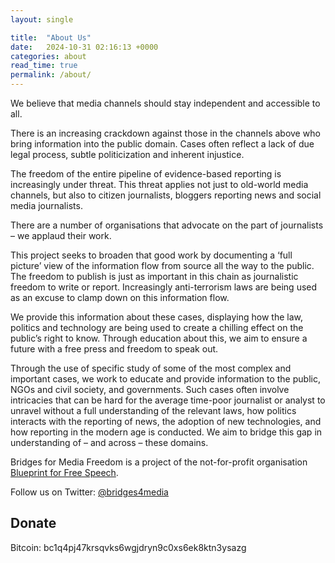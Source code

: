 ```yaml
---
layout: single

title:  "About Us"
date:   2024-10-31 02:16:13 +0000
categories: about
read_time: true
permalink: /about/
---
```

We believe that media channels should stay independent and accessible to all.

There is an increasing crackdown against those in the channels above who bring information into the public domain. Cases often reflect a lack of due legal process, subtle politicization and inherent injustice.

The freedom of the entire pipeline of evidence-based reporting is increasingly under threat. This threat applies not just to old-world media channels, but also to citizen journalists, bloggers reporting news and social media journalists.

There are a number of organisations that advocate on the part of journalists – we applaud their work.

This project seeks to broaden that good work by documenting a ‘full picture’ view of the information flow from source all the way to the public. The freedom to publish is just as important in this chain as journalistic freedom to write or report. Increasingly anti-terrorism laws are being used as an excuse to clamp down on this information flow.

We provide this information about these cases, displaying how the law, politics and technology are being used to create a chilling effect on the public’s right to know. Through education about this, we aim to ensure a future with a free press and freedom to speak out.

Through the use of specific study of some of the most complex and important cases, we work to educate and provide information to the public, NGOs and civil society, and governments. Such cases often involve intricacies that can be hard for the average time-poor journalist or analyst to unravel without a full understanding of the relevant laws, how politics interacts with the reporting of news, the adoption of new technologies, and how reporting in the modern age is conducted. We aim to bridge this gap in understanding of – and across – these domains.

Bridges for Media Freedom is a project of the not-for-profit organisation [Blueprint for Free Speech][blueprint].

Follow us on Twitter: [@bridges4media][b4f-twitter]

<h2>Donate</h2>

Bitcoin: bc1q4pj47krsqvks6wgjdryn9c0xs6ek8ktn3ysazg

[b4f-twitter]: https://twitter.com/Bridges4Media
[blueprint]: https://www.blueprintforfreespeech.net/


